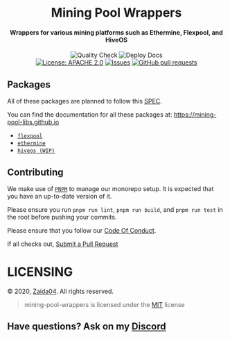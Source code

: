 <div align="center">
<h1>Mining Pool Wrappers</h1>
  <h4>
    Wrappers for various mining platforms such as Ethermine, Flexpool, and HiveOS
  </h4>
 
  <p>
      <img src="https://github.com/zaida04/mining-pool-wrappers/actions/workflows/quality.yml/badge.svg" alt="Quality Check">
      <img src="https://github.com/zaida04/mining-pool-wrappers/actions/workflows/docs.yml/badge.svg" alt="Deploy Docs"><br>
      <a href="https://github.com/zaida04/mining-pool-wrappers/blob/main/LICENSE"><img src="https://img.shields.io/badge/License-Apache%202.0-yellow.svg" alt="License: APACHE 2.0"></a>
      <a href="https://github.com/zaida04/mining-pool-wrappers/issues"><img src="https://img.shields.io/github/issues-raw/zaida04/mining-pool-wrappers.svg?maxAge=25000" alt="Issues"></a>
      <a href="https://github.com/zaida04/mining-pool-wrappers/pulls"><img src="https://img.shields.io/github/issues-pr/zaida04/mining-pool-wrappers.svg?style=flat" alt="GitHub pull requests"></a><br>
  </p>

</div>

## Packages
All of these packages are planned to follow this [SPEC](https://github.com/zaida04/mining-pool-wrappers/blob/main/packages/SPEC.md).

You can find the documentation for all these packages at: https://mining-pool-libs.github.io

- [`flexpool`](https://github.com/zaida04/mining-pool-wrappers/tree/dev/packages/flexpool)
- [`ethermine`](https://github.com/zaida04/mining-pool-wrappers/tree/dev/packages/ethermine)
- [`hiveos (WIP)`](https://github.com/zaida04/mining-pool-wrappers/tree/dev/packages/hiveos) 

## Contributing
We make use of [`PNPM`](https://pnpm.js.org/) to manage our monorepo setup. It is expected that you have an up-to-date 
version of it.   

Please ensure you run `pnpm run lint`, `pnpm run build`, and `pnpm run test` in the root before pushing your commits.

Please ensure that you follow our [Code Of Conduct](https://github.com/zaida04/mining-pool-wrappers/blob/master/.github/CODE_OF_CONDUCT.md).  

If all checks out, [Submit a Pull Request](https://github.com/zaida04/mining-pool-wrappers/compare)  

# LICENSING

© 2020, [Zaida04](https://github.com/zaida04). All rights reserved.
> mining-pool-wrappers is licensed under the [MIT](https://github.com/zaida04/mining-pool-wrappers/blob/master/LICENSE) license

## Have questions? Ask on my [Discord](https://discord.gg/jf66UUN)